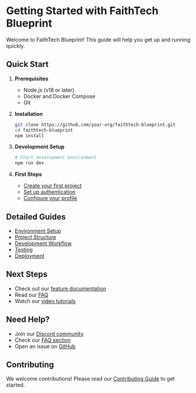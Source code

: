 # Getting Started with FaithTech Blueprint

Welcome to FaithTech Blueprint! This guide will help you get up and running quickly.

## Quick Start

1. **Prerequisites**
   - Node.js (v18 or later)
   - Docker and Docker Compose
   - Git

2. **Installation**
   ```bash
   git clone https://github.com/your-org/faithtech-blueprint.git
   cd faithtech-blueprint
   npm install
   ```

3. **Development Setup**
   ```bash
   # Start development environment
   npm run dev
   ```

4. **First Steps**
   - [Create your first project](features/projects.md)
   - [Set up authentication](features/auth.md)
   - [Configure your profile](features/profile.md)

## Detailed Guides

- [Environment Setup](environment-setup.md)
- [Project Structure](project-structure.md)
- [Development Workflow](development-workflow.md)
- [Testing](testing.md)
- [Deployment](deployment.md)

## Next Steps

- Check out our [feature documentation](features/)
- Read our [FAQ](faq/)
- Watch our [video tutorials](video-tutorials/)

## Need Help?

- Join our [Discord community](https://discord.gg/faithtech)
- Check our [FAQ section](faq/)
- Open an issue on [GitHub](https://github.com/your-org/faithtech-blueprint/issues)

## Contributing

We welcome contributions! Please read our [Contributing Guide](contributing.md) to get started. 